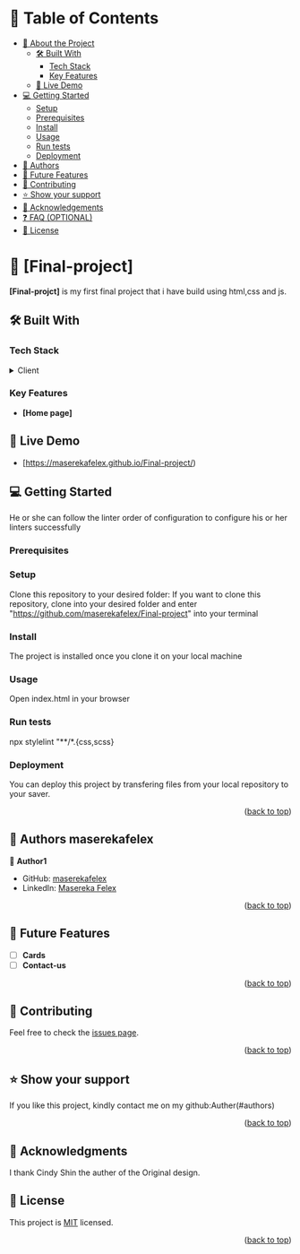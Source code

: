 <a name="readme-top"></a>


# 📗 Table of Contents

- [📖 About the Project](#about-project)
  - [🛠 Built With](#built-with)
    - [Tech Stack](#tech-stack)
    - [Key Features](#key-features)
  - [🚀 Live Demo](#live-demo)
- [💻 Getting Started](#getting-started)
  - [Setup](#setup)
  - [Prerequisites](#prerequisites)
  - [Install](#install)
  - [Usage](#usage)
  - [Run tests](#run-tests)
  - [Deployment](#triangular_flag_on_post-deployment)
- [👥 Authors](#authors)
- [🔭 Future Features](#future-features)
- [🤝 Contributing](#contributing)
- [⭐️ Show your support](#support)
- [🙏 Acknowledgements](#acknowledgements)
- [❓ FAQ (OPTIONAL)](#faq)
- [📝 License](#license)


# 📖 [Final-project] <a name="about-project"></a>

**[Final-projct]** is my first final project that i have build using html,css and js.

## 🛠 Built With <a name="built-with"></a>

### Tech Stack <a name="tech-stack"></a>

<details>
  <summary>Client</summary>
  <ul>
    <li><a href="https://web.dev/learn/html/">HTML</a></li>
    <li><a href="https://www.w3schools.com/css/">CSS</a></li>
    <li><a href="https://www.w3schools.com/js/default.asp">JavaScript</a></li>
  </ul>
</details>

### Key Features <a name="key-features"></a>

- **[Home page]**
  
## 🚀 Live Demo <a name="live-demo"></a>

- [https://maserekafelex.github.io/Final-project/)

## 💻 Getting Started <a name="getting-started"></a>

 He or she can follow the linter order of configuration to configure his or her linters successfully

### Prerequisites

### Setup

Clone this repository to your desired folder:
If you want to clone this repository, clone into your desired folder and enter "https://github.com/maserekafelex/Final-project" into your terminal

### Install

The project is installed once you clone it on your local machine

### Usage

Open index.html in your browser
### Run tests

npx stylelint "**/*.{css,scss}

### Deployment

You can deploy this project by transfering files from your local repository to your saver.

<p align="right">(<a href="#readme-top">back to top</a>)</p>

## 👥 Authors <a name="Masereksfelex">maserekafelex</a>

👤 **Author1**

- GitHub: [maserekafelex](https://github.com/maserekafelex)
- LinkedIn: [Masereka Felex](https://linkedin.com/in/masereka-felex-785294257)

<p align="right">(<a href="#readme-top">back to top</a>)</p>

## 🔭 Future Features <a name="future-features"></a>

- [ ] **Cards**
- [ ] **Contact-us**

<p align="right">(<a href="#readme-top">back to top</a>)</p>

## 🤝 Contributing <a name="contributing"></a>

Feel free to check the [issues page](../../issues/).
                                                              
<p align="right">(<a href="#readme-top">back to top</a>)</p>

## ⭐️ Show your support <a name="support"></a>

If you like this project, kindly contact me on my github:Auther(#authors)

<p align="right">(<a href="#readme-top">back to top</a>)</p>

## 🙏 Acknowledgments <a name="acknowledgements"></a>

I thank Cindy Shin the auther of the Original design.

## 📝 License <a name="license"></a>

This project is [MIT](./MIT.md) licensed.

<p align="right">(<a href="#readme-top">back to top</a>)</p>
